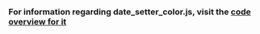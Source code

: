 ### For information regarding date_setter_color.js, visit the [code overview for it](../docs/datesettercolorjs.md)
